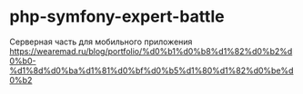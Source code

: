 # php-symfony-expert-battle

Серверная часть для мобильного приложения
https://wearemad.ru/blog/portfolio/%d0%b1%d0%b8%d1%82%d0%b2%d0%b0-%d1%8d%d0%ba%d1%81%d0%bf%d0%b5%d1%80%d1%82%d0%be%d0%b2
